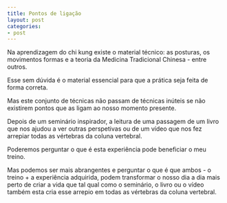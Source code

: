 ```yaml
---
title: Pontos de ligação
layout: post
categories:
- post
---
```

Na aprendizagem do chi kung existe o material técnico: as posturas, os movimentos formas e a teoria da Medicina Tradicional Chinesa - entre outros. 

Esse sem dúvida é o material essencial para que a prática seja feita de forma correta. 

Mas este conjunto de técnicas não passam de técnicas inúteis se não existirem pontos que as ligam ao nosso  momento presente.

Depois de um seminário inspirador, a leitura de uma passagem de um livro que nos ajudou a ver outras perspetivas ou de um vídeo que nos fez arrepiar todas as vértebras da coluna vertebral. 

Poderemos perguntar o que é esta experiência pode beneficiar o meu treino. 

Mas podemos ser mais abrangentes e perguntar o que é  que ambos - o treino + a experiência adquirida, podem transformar o nosso dia a dia mais perto de criar a vida que tal qual como o seminário, o livro ou o vídeo também esta cria esse arrepio em todas as vértebras da coluna vertebral. 
